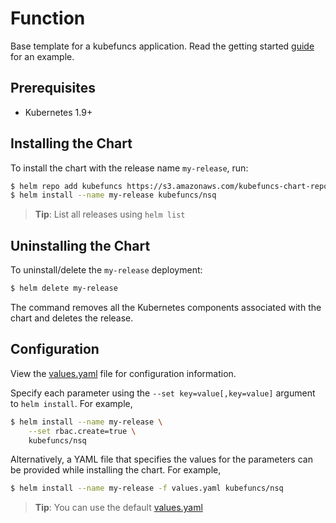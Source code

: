 # Function

Base template for a kubefuncs application. Read the getting started [guide](example/README.md) for an example.

## Prerequisites

- Kubernetes 1.9+

## Installing the Chart

To install the chart with the release name `my-release`, run:

```bash
$ helm repo add kubefuncs https://s3.amazonaws.com/kubefuncs-chart-repository
$ helm install --name my-release kubefuncs/nsq
```

> **Tip**: List all releases using `helm list`

## Uninstalling the Chart

To uninstall/delete the `my-release` deployment:

```bash
$ helm delete my-release
```

The command removes all the Kubernetes components associated with the chart and deletes the release.

## Configuration

View the [values.yaml](values.yaml) file for configuration information.

Specify each parameter using the `--set key=value[,key=value]` argument to `helm install`. For example,

```bash
$ helm install --name my-release \
    --set rbac.create=true \
    kubefuncs/nsq
```

Alternatively, a YAML file that specifies the values for the parameters can be provided while installing the chart. For example,

```bash
$ helm install --name my-release -f values.yaml kubefuncs/nsq
```

> **Tip**: You can use the default [values.yaml](values.yaml)
